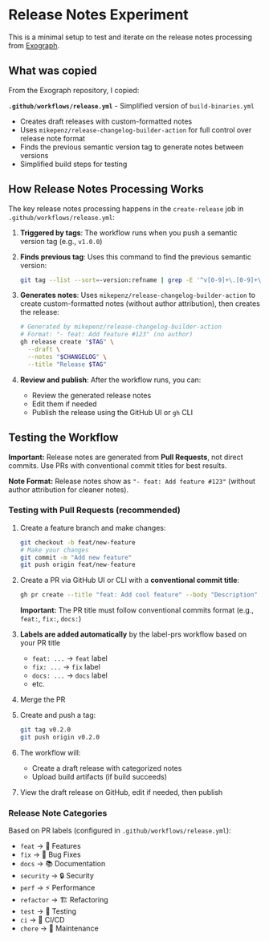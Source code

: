 # Release Notes Experiment

This is a minimal setup to test and iterate on the release notes processing from [Exograph](https://github.com/exograph/exograph).

## What was copied

From the Exograph repository, I copied:

**`.github/workflows/release.yml`** - Simplified version of `build-binaries.yml`

- Creates draft releases with custom-formatted notes
- Uses `mikepenz/release-changelog-builder-action` for full control over release note format
- Finds the previous semantic version tag to generate notes between versions
- Simplified build steps for testing

## How Release Notes Processing Works

The key release notes processing happens in the `create-release` job in `.github/workflows/release.yml`:

1. **Triggered by tags**: The workflow runs when you push a semantic version tag (e.g., `v1.0.0`)

2. **Finds previous tag**: Uses this command to find the previous semantic version:

   ```bash
   git tag --list --sort=-version:refname | grep -E '^v[0-9]+\.[0-9]+\.[0-9]+$' | head -2 | tail -1
   ```

3. **Generates notes**: Uses `mikepenz/release-changelog-builder-action` to create custom-formatted notes (without author attribution), then creates the release:

   ```bash
   # Generated by mikepenz/release-changelog-builder-action
   # Format: "- feat: Add feature #123" (no author)
   gh release create "$TAG" \
     --draft \
     --notes "$CHANGELOG" \
     --title "Release $TAG"
   ```

4. **Review and publish**: After the workflow runs, you can:
   - Review the generated release notes
   - Edit them if needed
   - Publish the release using the GitHub UI or `gh` CLI

## Testing the Workflow

**Important:** Release notes are generated from **Pull Requests**, not direct commits. Use PRs with conventional commit titles for best results.

**Note Format:** Release notes show as `"- feat: Add feature #123"` (without author attribution for cleaner notes).

### Testing with Pull Requests (recommended)

1. Create a feature branch and make changes:

   ```bash
   git checkout -b feat/new-feature
   # Make your changes
   git commit -m "Add new feature"
   git push origin feat/new-feature
   ```

2. Create a PR via GitHub UI or CLI with a **conventional commit title**:

   ```bash
   gh pr create --title "feat: Add cool feature" --body "Description"
   ```

   **Important:** The PR title must follow conventional commits format (e.g., `feat:`, `fix:`, `docs:`)

3. **Labels are added automatically** by the label-prs workflow based on your PR title

   - `feat: ...` → `feat` label
   - `fix: ...` → `fix` label
   - `docs: ...` → `docs` label
   - etc.

4. Merge the PR

5. Create and push a tag:

   ```bash
   git tag v0.2.0
   git push origin v0.2.0
   ```

6. The workflow will:

   - Create a draft release with categorized notes
   - Upload build artifacts (if build succeeds)

7. View the draft release on GitHub, edit if needed, then publish

### Release Note Categories

Based on PR labels (configured in `.github/workflows/release.yml`):

- `feat` → 🎉 Features
- `fix` → 🐛 Bug Fixes
- `docs` → 📚 Documentation
- `security` → 🔒 Security
- `perf` → ⚡ Performance
- `refactor` → 🏗️ Refactoring
- `test` → 🧪 Testing
- `ci` → 👷 CI/CD
- `chore` → 🔧 Maintenance
